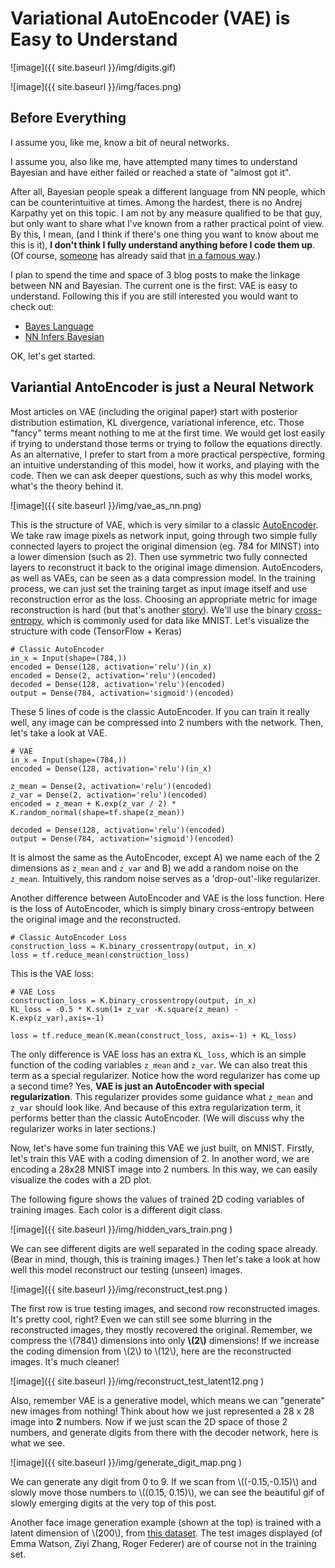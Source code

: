 Variational AutoEncoder (VAE) is Easy to Understand
==================================

![image]({{ site.baseurl  }}/img/digits.gif)

![image]({{ site.baseurl  }}/img/faces.png)

Before Everything 
-----
I assume you, like me, know a bit of neural networks.

I assume you, also like me, have attempted many times to understand Bayesian and have either failed or reached a state of "almost got it".

After all, Bayesian people speak a different language from NN people, which can be counterintuitive at times. Among the hardest, there is no Andrej Karpathy yet on this topic. I am not by any measure qualified to be that guy, but only want to share what I've known from a rather practical point of view. By this, I mean, (and I think if there's one thing you want to know about me this is it), __I don't think I fully understand anything before I code them up__. (Of course, [someone](https://en.wikiquote.org/wiki/Richard_Feynman) has already said that [in a famous way](http://archives.caltech.edu/pictures/1.10-29.jpg).)

I plan to spend the time and space of 3 blog posts to make the linkage between NN and Bayesian. The current one is the first: VAE is easy to understand. Following this if you are still interested you would want to check out:

 - [Bayes Language](http://shenxudeu.github.io/2016/12/05/bayes-language/)
 - [NN Infers Bayesian](http://shenxudeu.github.io/2016/12/18/nn-infers-bayes/)

OK, let's get started.


Variantial AntoEncoder is just a Neural Network
----
Most articles on VAE (including the original paper) start with posterior distribution estimation, KL divergence, variational inference, etc. Those "fancy" terms meant nothing to me at the first time. We would get lost easily if trying to understand those terms or trying to follow the equations directly. As an alternative, I prefer to start from a more practical perspective, forming an intuitive understanding of this model, how it works, and playing with the code. Then we can ask deeper questions, such as why this model works, what's the theory behind it.

![image]({{ site.baseurl  }}/img/vae_as_nn.png)


This is the structure of VAE, which is very similar to a classic [AutoEncoder](http://ufldl.stanford.edu/tutorial/unsupervised/Autoencoders/). We take raw image pixels as network input, going through two simple fully connected layers to project the original dimension (eg. 784 for MINST) into a lower dimension (such as 2). Then use symmetric two fully connected layers to reconstruct it back to the original image dimension. AutoEncoders, as well as VAEs, can be seen as a data compression model. In the training process, we can just set the training target as input image itself and use reconstruction error as the loss. Choosing an appropriate metric for image reconstruction is hard (but that's another [story](https://arxiv.org/abs/1512.09300)). We'll use the binary [cross-entropy](https://www.tensorflow.org/versions/r0.11/api_docs/python/nn.html#sigmoid_cross_entropy_with_logits), which is commonly used for data like MNIST. Let's visualize the structure with code (TensorFlow + Keras)


``` 
# Classic AutoEncoder
in_x = Input(shape=(784,))
encoded = Dense(128, activation='relu')(in_x)
encoded = Dense(2, activation='relu')(encoded)
decoded = Dense(128, activation='relu')(encoded)
output = Dense(784, activation='sigmoid')(encoded)
```
These 5 lines of code is the classic AutoEncoder. If you can train it really well, any image can be compressed into 2 numbers with the network. Then, let's take a look at VAE.

``` 
# VAE
in_x = Input(shape=(784,))
encoded = Dense(128, activation='relu')(in_x)

z_mean = Dense(2, activation='relu')(encoded)
z_var = Dense(2, activation='relu')(encoded)
encoded = z_mean + K.exp(z_var / 2) * K.random_normal(shape=tf.shape(z_mean))

decoded = Dense(128, activation='relu')(encoded)
output = Dense(784, activation='sigmoid')(encoded)
```

It is almost the same as the AutoEncoder, except A) we name each of the 2 dimensions as `z_mean` and `z_var` and B) we add a random noise on the `z_mean`. Intuitively, this random noise serves as a 'drop-out'-like regularizer.

Another difference between AutoEncoder and VAE is the loss function. Here is the loss of AutoEncoder, which is simply binary cross-entropy between the original image and the reconstructed.

``` 
# Classic AutoEncoder Loss
construction_loss = K.binary_crossentropy(output, in_x)
loss = tf.reduce_mean(construction_loss)
```

This is the VAE loss:

``` 
# VAE Loss
construction_loss = K.binary_crossentropy(output, in_x)
KL_loss = -0.5 * K.sum(1+ z_var -K.square(z_mean) - K.exp(z_var),axis=-1)

loss = tf.reduce_mean(K.mean(construct_loss, axis=-1) + KL_loss)
```

The only difference is VAE loss has an extra `KL_loss`, which is an simple function of the coding variables `z_mean` and `z_var`. We can also treat this term as a special regularizer. Notice how the word regularizer has come up a second time? Yes, __VAE is just an AutoEncoder with special regularization__. This regularizer provides some guidance what `z_mean` and `z_var` should look like. And because of this extra regularization term, it performs better than the classic AutoEncoder. (We will discuss why the regularizer works in later sections.)

Now, let's have some fun training this VAE we just built, on MNIST. Firstly, let's train this VAE with a coding dimension of 2. In another word, we are encoding a 28x28 MNIST image into 2 numbers. In this way, we can easily visualize the codes with a 2D plot. 

The following figure shows the values of trained 2D coding variables of training images. Each color is a different digit class.
 
![image]({{ site.baseurl  }}/img/hidden_vars_train.png )

We can see different digits are well separated in the coding space already. (Bear in mind, though, this is training images.) Then let's take a look at how well this model reconstruct our testing (unseen) images.

![image]({{ site.baseurl  }}/img/reconstruct_test.png )

The first row is true testing images, and second row reconstructed images. It's pretty cool, right? Even we can still see some blurring in the reconstructed images, they mostly recovered the original. Remember, we compress the \\(784\\) dimensions into only **\\(2\\)** dimensions! If we increase the coding dimension from \\(2\\) to \\(12\\), here are the reconstructed images. It's much cleaner!

![image]({{ site.baseurl  }}/img/reconstruct_test_latent12.png )

Also, remember VAE is a generative model, which means we can "generate" new images from nothing! Think about how we just represented a 28 x 28 image into **2** numbers. Now if we just scan the 2D space of those 2 numbers, and generate digits from there with the decoder network, here is what we see.

![image]({{ site.baseurl  }}/img/generate_digit_map.png )

We can generate any digit from 0 to 9. If we scan from \\((-0.15,-0.15)\\) and slowly move those numbers to \\((0.15, 0.15)\\), we can see the beautiful gif of slowly emerging digits at the very top of this post.  

Another face image generation example (shown at the top) is trained with a latent dimension of \\(200\\), from [this dataset](http://vis-www.cs.umass.edu/lfw/). The test images displayed (of Emma Watson, Ziyi Zhang, Roger Federer) are of course not in the training set.

